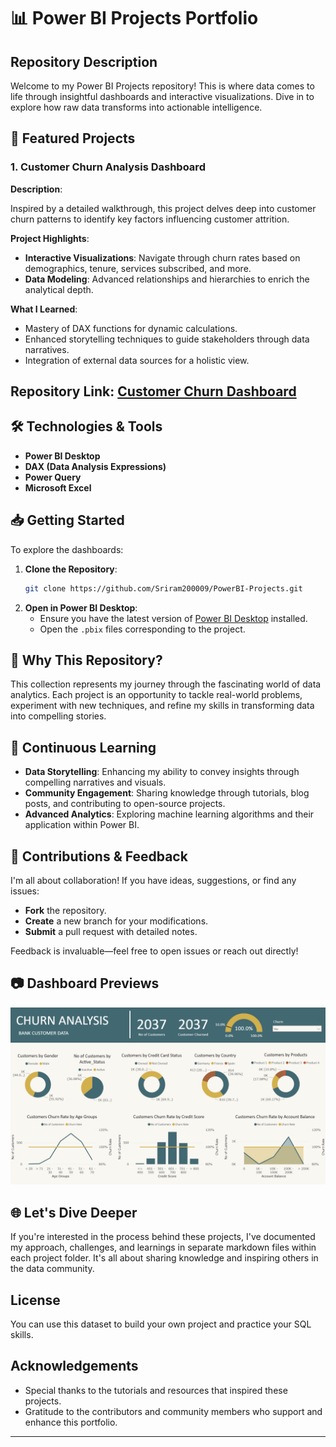 # 📊 Power BI Projects Portfolio

## Repository Description

Welcome to my Power BI Projects repository! This is where data comes to life through insightful dashboards and interactive visualizations. Dive in to explore how raw data transforms into actionable intelligence.

## 🌟 Featured Projects

### 1. Customer Churn Analysis Dashboard

**Description**:

Inspired by a detailed walkthrough, this project delves deep into customer churn patterns to identify key factors influencing customer attrition.

**Project Highlights**:

- **Interactive Visualizations**: Navigate through churn rates based on demographics, tenure, services subscribed, and more.
- **Data Modeling**: Advanced relationships and hierarchies to enrich the analytical depth.

**What I Learned**:

- Mastery of DAX functions for dynamic calculations.
- Enhanced storytelling techniques to guide stakeholders through data narratives.
- Integration of external data sources for a holistic view.

**Repository Link**: [Customer Churn Dashboard](https://github.com/Sriram200009/PowerBI-Projects.git)
---

## 🛠️ Technologies & Tools

- **Power BI Desktop**
- **DAX (Data Analysis Expressions)**
- **Power Query**
- **Microsoft Excel**

## 📥 Getting Started

To explore the dashboards:

1. **Clone the Repository**:
   ```bash
   git clone https://github.com/Sriram200009/PowerBI-Projects.git
   ```
2. **Open in Power BI Desktop**:
   - Ensure you have the latest version of [Power BI Desktop](https://powerbi.microsoft.com/en-us/desktop/) installed.
   - Open the `.pbix` files corresponding to the project.

## 🎯 Why This Repository?

This collection represents my journey through the fascinating world of data analytics. Each project is an opportunity to tackle real-world problems, experiment with new techniques, and refine my skills in transforming data into compelling stories.

## 🌱 Continuous Learning

- **Data Storytelling**: Enhancing my ability to convey insights through compelling narratives and visuals.
- **Community Engagement**: Sharing knowledge through tutorials, blog posts, and contributing to open-source projects.
- **Advanced Analytics**: Exploring machine learning algorithms and their application within Power BI.

## 🤝 Contributions & Feedback

I'm all about collaboration! If you have ideas, suggestions, or find any issues:

- **Fork** the repository.
- **Create** a new branch for your modifications.
- **Submit** a pull request with detailed notes.

Feedback is invaluable—feel free to open issues or reach out directly!

## 📷 Dashboard Previews

![Customer Churn Dashboard Preview](Customer%20Churn%20Analysis%20/Images/Dashboard_Screenshot.png)

## 🌐 Let's Dive Deeper

If you're interested in the process behind these projects, I've documented my approach, challenges, and learnings in separate markdown files within each project folder. It's all about sharing knowledge and inspiring others in the data community.

## License
You can use this dataset to build your own project and practice your SQL skills.

## Acknowledgements
- Special thanks to the tutorials and resources that inspired these projects.
- Gratitude to the contributors and community members who support and enhance this portfolio.

---
